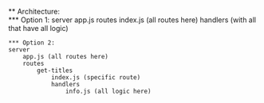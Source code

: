 ** Architecture:           
    *** Option 1:
    server
        app.js
        routes
            index.js (all routes here)
            handlers (with all that have all logic)

    *** Option 2:
    server
        app.js (all routes here)
        routes
            get-titles
                index.js (specific route)
                handlers
                    info.js (all logic here)